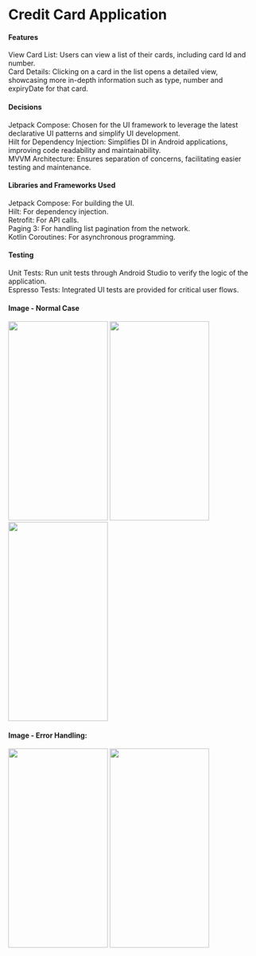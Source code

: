 # Credit Card Application

#### Features

View Card List: Users can view a list of their cards, including card Id and number.<br>
Card Details: Clicking on a card in the list opens a detailed view, showcasing more in-depth information such as type, number and expiryDate for that card.<br>

#### Decisions

Jetpack Compose: Chosen for the UI framework to leverage the latest declarative UI patterns and simplify UI development.<br>
Hilt for Dependency Injection: Simplifies DI in Android applications, improving code readability and maintainability.<br>
MVVM Architecture: Ensures separation of concerns, facilitating easier testing and maintenance.<br>

#### Libraries and Frameworks Used

Jetpack Compose: For building the UI.<br>
Hilt: For dependency injection.<br>
Retrofit: For API calls.<br>
Paging 3: For handling list pagination from the network.<br>
Kotlin Coroutines: For asynchronous programming.<br>

#### Testing

Unit Tests: Run unit tests through Android Studio to verify the logic of the application.<br>
Espresso Tests: Integrated UI tests are provided for critical user flows.

#### Image - Normal Case
<div>
  <img src="https://github.com/Jannyju/creditcard/assets/59474513/fa9dd21c-5f21-4dd0-8bce-96f672594959" width="200"height="400">  
  <img src="https://github.com/Jannyju/creditcard/assets/59474513/72645802-0ecb-427b-ab21-18c0b4bb8558" width= "200"height="400">  
  <img src="https://github.com/Jannyju/creditcard/assets/59474513/efcd3235-2409-4ce0-96f4-4848240a966d" width="200"height="400">
</div>


#### Image - Error Handling:

<div>
  <img src="https://github.com/Jannyju/creditcard/assets/59474513/bf13ae16-c3af-4400-9b91-8f371689ab25" width="200"height="400">  
  <img src="https://github.com/Jannyju/creditcard/assets/59474513/de4834a4-120c-4d99-adfb-732848733263" width= "200"height="400">  
</div>










